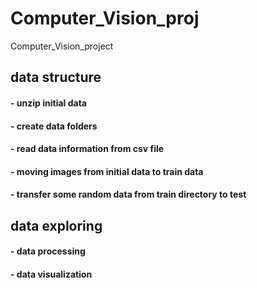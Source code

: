 # Computer_Vision_proj
Computer_Vision_project


## data structure
#### - unzip initial data
#### - create data folders
#### - read data information from csv file
#### - moving images from initial data to train data
#### - transfer some random data from train directory to test


## data exploring
####  - data processing
####  - data visualization
